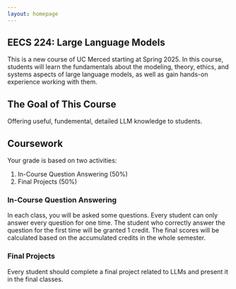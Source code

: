 ```yaml
---
layout: homepage
---
```


## EECS 224: Large Language Models

This is a new course of UC Merced starting at Spring 2025. In this course, students will learn the fundamentals about the modeling, theory, ethics, and systems aspects of large language models, as well as gain hands-on experience working with them.

## The Goal of This Course

Offering useful, fundemental, detailed LLM knowledge to students.

## Coursework

Your grade is based on two activities:

1. In-Course Question Answering (50%)
2. Final Projects (50%)

### In-Course Question Answering

In each class, you will be asked some questions. Every student can only answer every question for one time. The student who correctly answer the question for the first time will be granted 1 credit. 
The final scores will be calculated based on the accumulated credits in the whole semester.

### Final Projects

Every student should complete a final project related to LLMs and present it in the final classes.